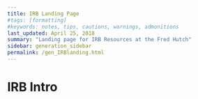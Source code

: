 ```yaml
---
title: IRB Landing Page
#tags: [formatting]
#keywords: notes, tips, cautions, warnings, admonitions
last_updated: April 25, 2018
summary: "Landing page for IRB Resources at the Fred Hutch"
sidebar: generation_sidebar
permalink: /gen_IRBlanding.html
---
```


# IRB Intro
